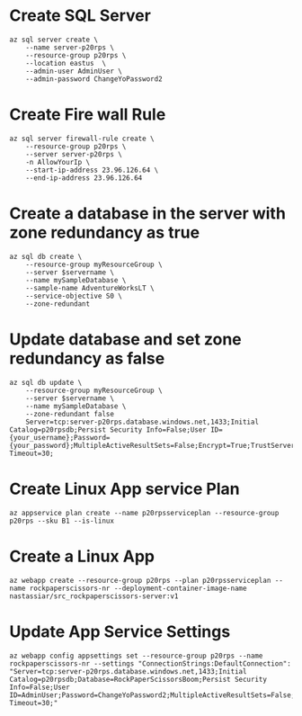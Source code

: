 # Create SQL Server
	az sql server create \
		--name server-p20rps \
		--resource-group p20rps \
		--location eastus  \
		--admin-user AdminUser \
		--admin-password ChangeYoPassword2

# Create Fire wall Rule
	az sql server firewall-rule create \
		--resource-group p20rps \
		--server server-p20rps \
		-n AllowYourIp \
		--start-ip-address 23.96.126.64 \
		--end-ip-address 23.96.126.64
  
# Create a database in the server with zone redundancy as true
	az sql db create \
		--resource-group myResourceGroup \
		--server $servername \
		--name mySampleDatabase \
		--sample-name AdventureWorksLT \
		--service-objective S0 \
		--zone-redundant

# Update database and set zone redundancy as false
	az sql db update \
		--resource-group myResourceGroup \
		--server $servername \
		--name mySampleDatabase \
		--zone-redundant false
	    Server=tcp:server-p20rps.database.windows.net,1433;Initial Catalog=p20rpsdb;Persist Security Info=False;User ID={your_username};Password={your_password};MultipleActiveResultSets=False;Encrypt=True;TrustServerCertificate=False;Connection Timeout=30;
    
# Create Linux App service Plan

	az appservice plan create --name p20rpsserviceplan --resource-group p20rps --sku B1 --is-linux

# Create a Linux App

	az webapp create --resource-group p20rps --plan p20rpsserviceplan --name rockpaperscissors-nr --deployment-container-image-name nastassiar/src_rockpaperscissors-server:v1

# Update App Service Settings
	az webapp config appsettings set --resource-group p20rps --name rockpaperscissors-nr --settings "ConnectionStrings:DefaultConnection": "Server=tcp:server-p20rps.database.windows.net,1433;Initial Catalog=p20rpsdb;Database=RockPaperScissorsBoom;Persist Security Info=False;User ID=AdminUser;Password=ChangeYoPassword2;MultipleActiveResultSets=False;Encrypt=True;TrustServerCertificate=False;Connection Timeout=30;"
 


